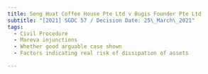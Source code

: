 ```yaml
---
title: Seng Huat Coffee House Pte Ltd v Bugis Founder Pte Ltd
subtitle: "[2021] SGDC 57 / Decision Date: 25\_March\_2021"
tags:
  - Civil Procedure
  - Mareva injunctions
  - Whether good arguable case shown
  - Factors indicating real risk of dissipation of assets

---
```

